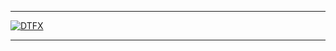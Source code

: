 ___
[![DTFX](http://img.youtube.com/vi/KxnpFKZowcs/0.jpg)](http://www.youtube.com/watch?v=KxnpFKZowcs "DTFX")
___
